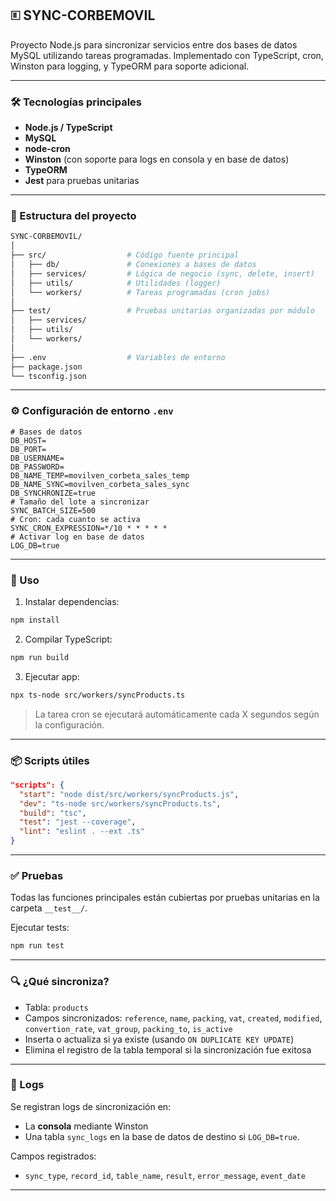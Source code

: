 ## 🗉 SYNC-CORBEMOVIL

Proyecto Node.js para sincronizar servicios entre dos bases de datos MySQL utilizando tareas programadas. Implementado con TypeScript, cron, Winston para logging, y TypeORM para soporte adicional.

---

### 🛠️ Tecnologías principales

- **Node.js / TypeScript**
- **MySQL**
- **node-cron**
- **Winston** (con soporte para logs en consola y en base de datos)
- **TypeORM**
- **Jest** para pruebas unitarias

---

### 📁 Estructura del proyecto

```bash
SYNC-CORBEMOVIL/
│
├── src/                  # Código fuente principal
│   ├── db/               # Conexiones a bases de datos
│   ├── services/         # Lógica de negocio (sync, delete, insert)
│   ├── utils/            # Utilidades (logger)
│   └── workers/          # Tareas programadas (cron jobs)
│
├── test/                 # Pruebas unitarias organizadas por módulo
│   ├── services/
│   ├── utils/
│   └── workers/
│
├── .env                  # Variables de entorno
├── package.json
└── tsconfig.json
```

---

### ⚙️ Configuración de entorno `.env`

```env
# Bases de datos
DB_HOST=
DB_PORT=
DB_USERNAME=
DB_PASSWORD=
DB_NAME_TEMP=movilven_corbeta_sales_temp
DB_NAME_SYNC=movilven_corbeta_sales_sync
DB_SYNCHRONIZE=true
# Tamaño del lote a sincronizar
SYNC_BATCH_SIZE=500
# Cron: cada cuanto se activa
SYNC_CRON_EXPRESSION=*/10 * * * * *
# Activar log en base de datos
LOG_DB=true
```

---

### 🚀 Uso

1. Instalar dependencias:

```bash
npm install
```

2. Compilar TypeScript:

```bash
npm run build
```

3. Ejecutar app:

```bash
npx ts-node src/workers/syncProducts.ts
```

> La tarea cron se ejecutará automáticamente cada X segundos según la configuración.

---

### 📦 Scripts útiles

```json
"scripts": {
  "start": "node dist/src/workers/syncProducts.js",
  "dev": "ts-node src/workers/syncProducts.ts",
  "build": "tsc",
  "test": "jest --coverage",
  "lint": "eslint . --ext .ts"
}
```

---

### ✅ Pruebas

Todas las funciones principales están cubiertas por pruebas unitarias en la carpeta `__test__/`.

Ejecutar tests:

```bash
npm run test
```

---

### 🔍 ¿Qué sincroniza?

- Tabla: `products`
- Campos sincronizados: `reference`, `name`, `packing`, `vat`, `created`, `modified`, `convertion_rate`, `vat_group`, `packing_to`, `is_active`
- Inserta o actualiza si ya existe (usando `ON DUPLICATE KEY UPDATE`)
- Elimina el registro de la tabla temporal si la sincronización fue exitosa

---

### 📜 Logs

Se registran logs de sincronización en:

- La **consola** mediante Winston
- Una tabla `sync_logs` en la base de datos de destino si `LOG_DB=true`.

Campos registrados:

- `sync_type`, `record_id`, `table_name`, `result`, `error_message`, `event_date`

---